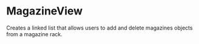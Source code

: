 # MagazineView
Creates a linked list that allows users to add and delete magazines objects from a magazine rack.

